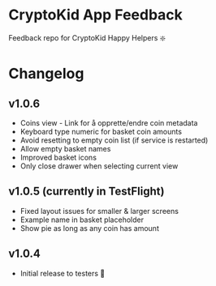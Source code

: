 # CryptoKid App Feedback

Feedback repo for CryptoKid Happy Helpers :sparkle:

# Changelog

## v1.0.6

* Coins view - Link for å opprette/endre coin metadata
* Keyboard type numeric for basket coin amounts
* Avoid resetting to empty coin list (if service is restarted)
* Allow empty basket names
* Improved basket icons 
* Only close drawer when selecting current view

## v1.0.5 (currently in TestFlight)

* Fixed layout issues for smaller & larger screens
* Example name in basket placeholder
* Show pie as long as any coin has amount

## v1.0.4

* Initial release to testers :tada:
